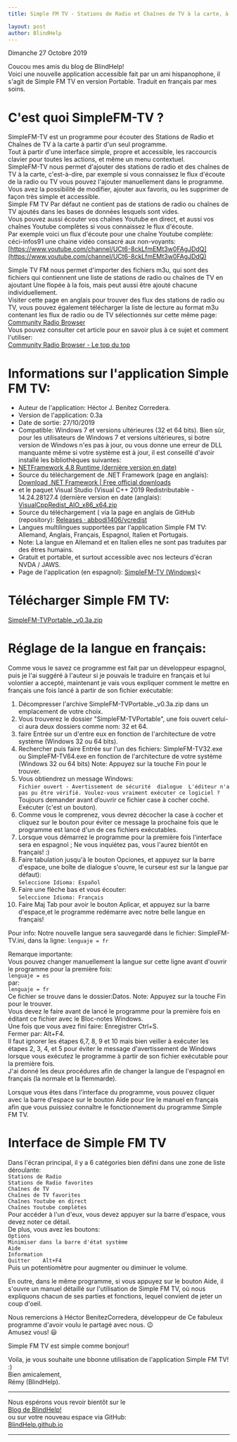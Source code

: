 ```yaml
--- 
title: Simple FM TV - Stations de Radio et Chaînes de TV à la carte, à partir  d'un seul programme

layout: post
author: BlindHelp
---
```


<footer>Dimanche 27 Octobre 2019</footer>


Coucou mes amis du blog de BlindHelp!    
Voici une nouvelle application accessible fait  par un ami hispanophone, il s'agit de Simple FM TV en version Portable. Traduit en français par mes soins.    

# C'est quoi SimpleFM-TV ? #
SimpleFM-TV est un programme pour écouter des Stations de Radio et Chaînes de TV à la carte à partir d'un seul programme.    
Tout à partir d'une interface simple, propre et accessible, les raccourcis clavier pour toutes les actions, et même un menu contextuel.    
SimpleFM-TV  nous permet d'ajouter des stations de radio et des chaînes de TV à la carte, c'est-à-dire, par exemple si  vous connaissez le flux d'écoute de la radio ou TV vous pouvez l'ajouter manuellement dans le programme.    
Vous avez la possibilité de modifier, ajouter aux favoris, ou les supprimer de façon très simple et accessible.    
Simple FM TV Par défaut ne contient pas de stations de radio ou chaînes de TV ajoutés dans les bases de données lesquels sont vides.    
Vous pouvez aussi écouter vos chaînes Youtube en direct, et aussi vos chaînes Youtube complètes si  vous connaissez le flux d'écoute.    
Par exemple voici un flux d'écoute  pour  une chaîne Youtube complète:    
céci-infos91 une  chaine vidéo consacré aux non-voyants:    
[https://www.youtube.com/channel/UCt6-8ckLfmEMt3w0FAgJDdQ](https://www.youtube.com/channel/UCt6-8ckLfmEMt3w0FAgJDdQ)    

Simple TV FM nous permet d'importer des fichiers m3u, qui sont des fichiers qui contiennent une liste de stations de radio ou chaînes de TV en ajoutant Une flopée à la fois, mais peut aussi être ajouté chacune individuellement.    
Visiter cette page en anglais pour trouver des flux des stations de radio ou TV, vous pouvez également télécharger la liste de lecture au format m3u contenant les flux de radio ou de TV sélectionnés sur cette même page:    
<span lang="en">[Community Radio Browser](http://www.radio-browser.info/gui/#!/)</span>    
 Vous pouvez consulter  cet article pour en savoir plus à ce sujet et comment l'utiliser:    
 [Community Radio Browser - Le top du top](https://blindhelp.github.io/Community-Radio-Browser-Le-top-du-top/)    

# Informations sur l'application Simple FM TV: #
 
- Auteur de l'application:  <span lang="es">Héctor J. Benítez Corredera</span>.    
- Version de l'application: 0.3a    
- Date de sortie: 27/10/2019    
- Compatible: Windows 7 et versions ultérieures  (32 et 64 bits). Bien sûr, pour les utilisateurs de Windows 7 et versions ultérieures, si botre version de Windows n'es pas à jour, ou vous donne une erreur de DLL manquante même si votre système est à jour,  il est conseillé d'avoir installé les bibliothèques suivantes:    
-	 <span lang="en">[NETFramework 4.8 Runtime</span> (dernière version en date)](https://dotnet.microsoft.com/download/thank-you/net48)     
-	 Source du téléchargement de .NET Framework (page en anglais): <span lang="en">[Download .NET Framework | Free official downloads](https://dotnet.microsoft.com/download/dotnet-framework)</span>    
-	 et le paquet Visual Studio  (Visual C++ 2019 Redistributable - 14.24.28127.4 (dernière version en date (anglais): [VisualCppRedist_AIO_x86_x64.zip](https://github.com/abbodi1406/vcredist/releases/download/0.26.0/VisualCppRedist_AIO_x86_x64.zip)    
-	 Source du téléchargement ( via la page en anglais de GitHub (repository): <span lang="en">[Releases · abbodi1406/vcredist](https://github.com/abbodi1406/vcredist/releases)</span>    
- Langues multilingues supportées par l'application Simple FM TV: Allemand, Anglais, Français, Espagnol, Italien et Portugais.    
-	 Note: La langue en Allemand et en Italien  elles ne sont pas traduites par des êtres humains.    
- Gratuit et portable, et surtout accessible avec nos lecteurs d'écran NVDA / JAWS.    
- Page de l'application (en espagnol): <span lang="es">[SimpleFM-TV (Windows)](https://www.buscaapps.com/buscaapps2.php?id=905)<    

# Télécharger Simple FM TV: #
[SimpleFM-TVPortable._v0.3a.zip](https://www.dropbox.com/s/r0e08b9y80q792v/SimpleFM-TVPortable._v0.3a.zip?dl=1)

# Réglage de la langue en français: #
Comme vous le savez ce programme est fait par un développeur espagnol, puis je l'ai suggéré à l'auteur si je pouvais le traduire en français et lui volontier a accepté, maintenant je vais vous expliquer comment le mettre en français une fois lancé à partir de son fichier exécutable:


1. Décompresser l'archive SimpleFM-TVPortable._v0.3a.zip dans un emplacement de votre choix.    
2. Vous trouverez le dossier "SimpleFM-TVPortable", une fois ouvert celui-ci aura deux dossiers comme nom: 32 et 64.   
3. faire Entrée sur un d'entre eux en fonction de l'architecture de votre système (Windows 32 ou 64 bits).    
4. Rechercher puis faire Entrée sur l'un des fichiers: SimpleFM-TV32.exe ou SimpleFM-TV64.exe en fonction de l'architecture de votre système (Windows 32 ou 64 bits) Note: Appuyez sur la touche Fin pour le trouver.    
5. Vous obtiendrez un message Windows:    
`Fichier ouvert - Avertissement de sécurité  dialogue  L'éditeur n'a pas pu être vérifié. Voulez-vous vraiment exécuter ce logiciel ?`    
Toujours demander avant d’ouvrir ce fichier case à cocher coché.    
Exécuter (c'est un bouton).    
6. Comme vous le comprenez, vous devrez décocher la case à cocher et cliquez sur le bouton pour éviter ce message la prochaine fois que le programme est lancé d'un de ces fichiers exécutables.    
7. Lorsque vous démarrez le programme pour la première fois l'interface sera en espagnol ; Ne vous inquiétez pas, vous l'aurez bientôt en français! :)    
8. Faire tabulation jusqu'à le bouton Opciones, et appuyez sur la barre d'espace, une boîte de dialogue  s'ouvre, le curseur est sur la langue par défaut):    
`Seleccione Idioma: Español`    
9. Faire une flèche bas et vous écouter:    
`Seleccione Idioma: Français`    
10. Faire Maj Tab pour avoir le bouton Aplicar, et appuyez sur la barre d'espace,et le programme redémarre avec notre belle langue en français!    


Pour info: Notre nouvelle langue sera sauvegardé dans le fichier: SimpleFM-TV.ini,  dans la ligne:
`lenguaje = fr`    

Remarque importante:    
Vous pouvez changer manuellement la langue sur cette ligne avant d'ouvrir le programme pour la première fois:    
`lenguaje = es`    
par:    
`lenguaje = fr`    
Ce fichier se trouve dans le dossier:Datos. Note: Appuyez sur la touche Fin pour le trouver.    
Vous devez le faire avant de  lancé le programme pour la première fois en éditant ce fichier avec le Bloc-notes Windows.    
Une fois que vous avez fini faire: Enregistrer	Ctrl+S.    
Fermer par: Alt+F4.     
Il faut ignorer les étapes 6,7, 8, 9 et  10 mais bien veiller à exécuter les étapes 2, 3, 4,  et 5 pour éviter le message d'avertissement de Windows lorsque vous exécutez le programme à partir de son fichier exécutable pour la première fois.    
J'ai donné les deux procédures afin de changer la langue de l'espagnol en français (la normale et la flemmarde).    

Lorsque vous êtes dans l'interface du programme, vous pouvez cliquer avec la barre d'espace sur le bouton Aide pour lire le manuel en français afin que vous puissiez connaître le fonctionnement du programme Simple FM TV.    

# Interface de Simple FM TV #
Dans l'écran principal, il y a 6 catégories bien défini dans une zone de liste déroulante:    
`Stations de Radio`    
`Stations de Radio favorites`    
`Chaînes de TV`    
`Chaînes de TV favorites`    
`Chaînes Youtube en direct`    
`Chaînes Youtube complètes`    
Pour accéder à l'un d'eux, vous devez appuyer sur la barre d'espace, vous devez noter ce détail.    
De plus, vous avez les boutons:    
`Options`    
`Minimiser dans la barre d'état système`    
`Aide`    
`Information`    
`Quitter 	Alt+F4`    
Puis un potentiomètre pour augmenter ou diminuer le volume.    

En outre, dans le même programme, si vous appuyez sur le bouton Aide, il s'ouvre un manuel détaillé sur l'utilisation de Simple FM TV, où nous expliquons chacun de ses parties et fonctions, lequel convient de jeter un coup d'oeil.    

Nous remercions à <span lang="es">Héctor BenítezCorredera</span>, développeur de Ce fabuleux programme d'avoir voulu le partagé  avec nous. 😉    
Amusez vous! 😃    

Simple FM TV est simple comme bonjour!    

Voila, je vous  souhaite une bbonne utilisation de l'application Simple FM TV! :)    
Bien amicalement,    
Rémy (BlindHelp).

---

Nous espérons vous revoir bientôt sur le      
[Blog de BlindHelp!](http://blindhelp.blogspot.fr/)                    
ou sur  votre nouveau espace via GitHub:                     
[BlindHelp.github.io](https://blindhelp.github.io)                    

---